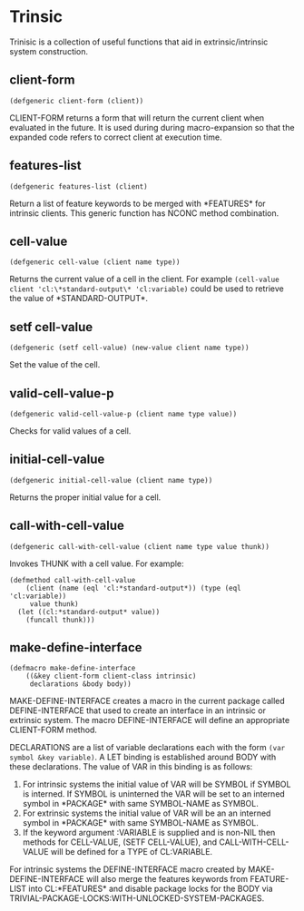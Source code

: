 # Trinsic

Trinisic is a collection of useful functions that aid in
extrinsic/intrinsic system construction.

## client-form

```common-lisp
(defgeneric client-form (client))
```

CLIENT-FORM returns a form that will return the current client when
evaluated in the future. It is used during during macro-expansion so
that the expanded code refers to correct client at execution time.

## features-list

```common-lisp
(defgeneric features-list (client)
```

Return a list of feature keywords to be merged with \*FEATURES\* for
intrinsic clients. This generic function has NCONC method combination.

## cell-value

```common-lisp
(defgeneric cell-value (client name type))
```

Returns the current value of a cell in the client. For example
`(cell-value client 'cl:\*standard-output\* 'cl:variable)` could be
used to retrieve the value of \*STANDARD-OUTPUT\*.

## setf cell-value

```common-lisp
(defgeneric (setf cell-value) (new-value client name type))
```

Set the value of the cell.

## valid-cell-value-p

```common-lisp
(defgeneric valid-cell-value-p (client name type value))
```

Checks for valid values of a cell.

## initial-cell-value

```common-lisp
(defgeneric initial-cell-value (client name type))
```

Returns the proper initial value for a cell.

## call-with-cell-value

```common-lisp
(defgeneric call-with-cell-value (client name type value thunk))
```

Invokes THUNK with a cell value. For example:

```common-lisp
(defmethod call-with-cell-value
    (client (name (eql 'cl:*standard-output*)) (type (eql 'cl:variable))
     value thunk)
  (let ((cl:*standard-output* value))
    (funcall thunk)))
```

## make-define-interface

```common-lisp
(defmacro make-define-interface
    ((&key client-form client-class intrinsic)
     declarations &body body))
```

MAKE-DEFINE-INTERFACE creates a macro in the current package called
DEFINE-INTERFACE that used to create an interface in an intrinsic or
extrinsic system. The macro DEFINE-INTERFACE will define an
appropriate CLIENT-FORM method.

DECLARATIONS are a list of variable declarations each with the form
`(var symbol &key variable)`. A LET binding is established around BODY
with these declarations. The value of VAR in this binding is as
follows:

1. For intrinsic systems the initial value of VAR will be SYMBOL if
   SYMBOL is interned. If SYMBOL is uninterned the VAR will be set to
   an interned symbol in \*PACKAGE\* with same SYMBOL-NAME as SYMBOL.
2. For extrinsic systems the initial value of VAR will be an an
   interned symbol in \*PACKAGE\* with same SYMBOL-NAME as SYMBOL.
3. If the keyword argument :VARIABLE is supplied and is non-NIL then
   methods for CELL-VALUE, (SETF CELL-VALUE), and CALL-WITH-CELL-VALUE
   will be defined for a TYPE of CL:VARIABLE.

For intrinsic systems the DEFINE-INTERFACE macro created by
MAKE-DEFINE-INTERFACE will also merge the features keywords from
FEATURE-LIST into CL:\*FEATURES\* and disable package locks for the
BODY via TRIVIAL-PACKAGE-LOCKS:WITH-UNLOCKED-SYSTEM-PACKAGES.
